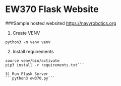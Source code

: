 # EW370 Flask Website


###Sample hosted websited
https://navyrobotics.org


1) Create VENV
```
python3 -m venv venv
```



2) Install requirements
```cd ew370
source venv/bin/activate
pip3 install -r requirements.txt```

3) Run Flask Server
```python3 ew370.py```

